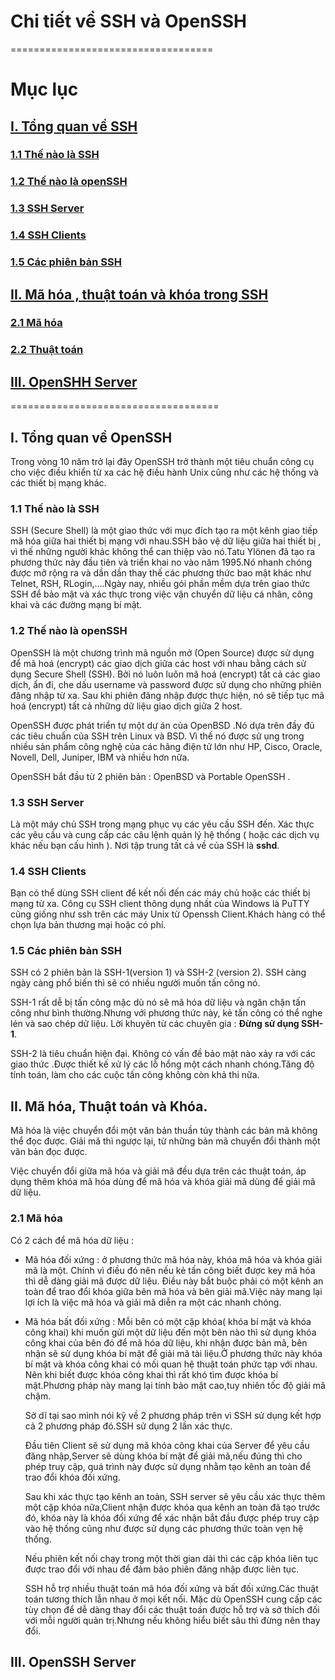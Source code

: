 #      **Chi tiết về SSH và OpenSSH**
===================================
# Mục lục
## [I. Tổng quan về SSH](#tq)
### [1.1 Thế nào là SSH](#tqssh)
### [1.2 Thế nào là openSSH](#tqopen)
### [1.3 SSH Server](#tqserver)
### [1.4 SSH Clients](#tqclient)
### [1.5 Các phiên bản SSH](#tqpbssh)
## [II. Mã hóa , thuật toán và khóa trong SSH](#mhttk)
### [2.1 Mã hóa](#mh)
### [2.2 Thuật toán](#tt)
## [III. OpenSHH Server ](#openserver)


====================================


<a name=tq></a>
## I. Tổng quan về OpenSSH
  Trong vòng 10 năm trở lại đây OpenSSH trở thành một tiêu chuẩn công cụ cho việc điều khiển từ xa các hệ điều hành Unix cũng như các hệ thống và các thiết bị mạng khác.

<a name=tqssh></a>
### 1.1 Thế nào là SSH

  SSH (Secure Shell) là một giao thức với mục đích tạo ra một kênh giao tiếp mã hóa giữa hai thiết bị mạng với nhau.SSH bảo vệ dữ liệu giữa hai thiết bị , vì thế những người khác không thể can thiệp vào nó.Tatu Ylönen đã tạo ra phương thức này đầu tiên và triển khai no vào năm 1995.Nó nhanh chóng được mở rộng ra và dần dần thay thế các phương thức bao mật khác như Telnet, RSH, RLogin,....Ngày nay, nhiều gói phần mềm dựa trên giao thức SSH để bảo mật và xác thực trong việc vận chuyển dữ liệu cá nhân, công khai và các đường mạng bí mật.

<a name=tqopen></a>
### 1.2 Thế nào là openSSH

  OpenSSH là một chương trình mã nguồn mở (Open Source) được sử dụng để mã hoá (encrypt) các giao dịch giữa các host với nhau bằng cách sử dụng Secure Shell (SSH). Bởi nó luôn luôn mã hoá (encrypt) tất cả các giao dịch, ẩn đi, che dấu username và password được sử dụng cho những phiên đăng nhập từ xa. Sau khi phiên đăng nhập được thực hiện, nó sẽ tiếp tục mã hoá (encrypt) tất cả những dữ liệu giao dịch giữa 2 host.

  OpenSSH được phát triển tự một dự án của OpenBSD .Nó dựa trên đầy đủ các tiêu chuẩn của SSH trên Linux và BSD. Vì thế nó được sử ụng trong nhiều sản phẩm công nghệ của các hãng điện tử lớn như HP, Cisco, Oracle, Novell, Dell, Juniper, IBM và nhiều hơn nữa.

  OpenSSH bắt đầu từ 2 phiên bản : OpenBSD và Portable OpenSSH .

<a name=tqserver></a>
### 1.3 SSH Server

  Là một máy chủ SSH trong mạng phục vụ các yêu cầu SSH đến. Xác thực các yêu cầu và cung cấp các câu lệnh quản lý hệ thống ( hoặc các dịch vụ khác nếu bạn cấu hình ). Nơi tập trung tất cả về  của SSH là **sshd**.

<a name=tqclient></a>
### 1.4 SSH Clients

  Bạn có thể dùng SSH client để kết nối đến các máy chủ hoặc các thiết bị mạng từ xa. Công cụ SSH client thông dụng nhất của Windows là PuTTY cũng giống như ssh trên các máy Unix từ Openssh Client.Khách hàng có thể chọn lựa bản thương mại hoặc có phí.

<a name=tqpb></a>
### 1.5 Các phiên bản SSH

  SSH có 2 phiên bản là SSH-1(version 1) và SSH-2 (version 2). SSH càng ngày càng phổ biến thì sẽ có nhiều người muốn tấn công nó.

  SSH-1 rất dễ bị tấn công mặc dù nó sẽ mã hóa dữ liệu và ngăn chặn tấn công như bình thường.Nhưng với phương thức này, kẻ tấn công có thể nghe lén và sao chép dữ liệu. Lời khuyên từ các chuyên gia : **Đừng sử dụng SSH-1**.

  SSH-2 là tiêu chuẩn hiện đại. Không có vấn đề bảo mật nào xảy ra với các giao thức .Được thiết kế xử lý các lỗ hổng một cách nhanh chóng.Tăng độ tính toán, làm cho các cuộc tấn công không còn khả thi nữa.

<a name=mhttk></a>
## II. Mã hóa, Thuật toán và Khóa.

  Mã hóa là việc chuyển đổi một văn bản thuần túy thành các bản mã không thể đọc được.
  Giải mã thì ngược lại, từ những bản mã chuyển đổi thành một văn bản đọc được.

  Việc chuyển đổi giữa mã hóa và giải mã đều dựa trên các thuật toán, áp dụng thêm khóa mã hóa dùng để mã hóa và khóa giải mã dùng để giải mã dữ liệu.

<a name=mh></a>
### 2.1 Mã hóa

Có 2 cách để mã hóa dữ liệu :
- Mã hóa đối xứng : ở phương thức mã hóa này, khóa mã hóa và khóa giải mã là một. Chính vì điều đó nên nếu kẻ tấn công biết được key mã hóa thì dễ dàng giải mã được dữ liệu. Điều này bắt buộc phải có một kênh an toàn để trao đổi khóa giữa bên mã hóa và bên giải mã.Việc này mang lại lợi ích là việc mã hóa và giải mã diễn ra một các nhanh chóng.
- Mã hóa bất đối xứng : Mỗi bên có một cặp khóa( khóa bí mật và khóa công khai) khi muốn gửi một dữ liệu đến một bên nào thì sử dụng khóa công khai của bên đó để mã hóa dữ liệu, khi nhận được bản mã, bên nhận sẽ sử dụng khóa bí mật để giải mã tài liệu.Ở phương thức này khóa bí mật và khóa công khai có mối quan hệ thuật toán phức tạp với nhau. Nên khi biết được khóa công khai thì rất khó tìm được khóa bí mật.Phương pháp này mang lại tính bảo mật cao,tuy nhiên tốc độ giải mã chậm.

  Sở dĩ tại sao mình nói kỹ về 2 phương pháp trên vì SSH sử dụng kết hợp cả 2 phương pháp đó.SSH sử dụng 2 lần xác thực.

  Đầu tiên Client sẽ sử dụng mã khóa công khai của Server để yêu cầu đăng nhập,Server sẽ dùng khóa bí mật để giải mã,nếu đúng thì cho phép truy cập, quá trình này được sử dụng nhằm tạo kênh an toàn để trao đổi khóa đối xứng.

  Sau khi xác thực tạo kênh an toàn, SSH server sẽ yêu cầu xác thực thêm một cặp khóa nữa,Client nhận được khóa qua kênh an toàn đã tạo trước đó, khóa này là khóa đối xứng để xác nhận bắt đầu được phép truy cập vào hệ thống cũng như được sử dụng các phương thức toàn vẹn hệ thống.

  Nếu phiên kết nối chạy trong một thời gian dài thì các cặp khóa liên tục được trao đổi với nhau để đảm bảo phiên đăng nhập được liên tục.

  SSH hỗ trợ nhiều thuật toán mã hóa đối xứng và bất đối xứng.Các thuật toán tương thích lẫn nhau ở mọi kết nối. Mặc dù OpenSSH cung cấp các tùy chọn để dễ dàng thay đổi các thuật toán được hỗ trợ và sở thích đối với mỗi người quản trị.Nhưng nếu không hiểu biết sâu thì đừng nên thay đổi.

<a name=opensshserver></a>
## III. OpenSSH Server
